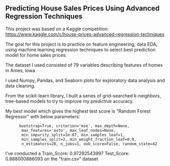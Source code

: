 ## Predicting House Sales Prices Using Advanced Regression Techniques

This project was based on a Kaggle competition: https://www.kaggle.com/c/house-prices-advanced-regression-techniques

The goal for this project is to practice on feature engineering, data EDA,  using machine learning regression techniques to select best prediction model for home sales prices. 

The dataset I used consisted of 79 variables describing features of homes in Ames, Iowa.

I used Numpy, Pandas, and Seaborn plots for exploratory data analysis and data cleaning.

From the scikit-learn library, I built a series of grid-searched k-neighbors, tree-based models to try to improve my predictive accuracy.

My best model which gives the highest test score is "Random Forest Regressor" with below parameters:

          bootstrap=True, criterion='mse', max_depth=None,
           max_features='auto', max_leaf_nodes=None,
           min_impurity_split=1e-07, min_samples_leaf=1,
           min_samples_split=2, min_weight_fraction_leaf=0.0,
           n_estimators=28, n_jobs=1, oob_score=False, random_state=42
          
          
I've conducted a 
          Train_Score: 0.97292543997
          Test_Score: 0.888000886093
on the "train.csv" dataset

